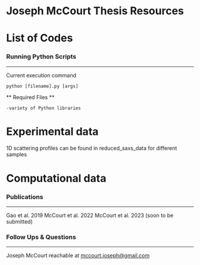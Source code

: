 # Joseph McCourt Thesis Resources



# List of Codes

### Running Python Scripts ###
---
Current execution command
```
python [filename].py [args]
```

** Required Files **
```
-variety of Python libraries
```

# Experimental data

1D scattering profiles can be found in reduced_saxs_data for different samples

# Computational data

### Publications ###
---
Gao et al. 2019
McCourt et al. 2022
McCourt et al. 2023 (soon to be submitted)

### Follow Ups & Questions ###
---
Joseph McCourt reachable at mccourt.joseph@gmail.com
